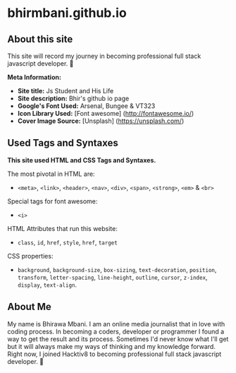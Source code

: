 # bhirmbani.github.io



## About this site
This site will record my journey in becoming professional full stack javascript developer. 🚀

**Meta Information:**
* **Site title:** Js Student and His Life
* **Site description:** Bhir's github io page
* **Google's Font Used:** Arsenal, Bungee & VT323
* **Icon Library Used:** [Font awesome] (http://fontawesome.io/)
* **Cover Image Source:** [Unsplash] (https://unsplash.com/)

## Used Tags and Syntaxes
**This site used HTML and CSS Tags and Syntaxes.**

The most pivotal in HTML are:
* `<meta>`, `<link>`, `<header>`, `<nav>`, `<div>`, `<span>`, `<strong>`, `<em>` & `<br>`

Special tags for font awesome:
* `<i>`

HTML Attributes that run this website:
* `class`, `id`, `href`, `style`, `href`, `target`

CSS properties:
* `background`, `background-size`, `box-sizing`, `text-decoration`, `position`, `transform`, `letter-spacing`, `line-height`, `outline`, `cursor`, `z-index`, `display`, `text-align`.

## About Me
My name is Bhirawa Mbani. I am an online media journalist that in love with coding process. In becoming a coders, developer or programmer I found a way to get the result and its process. Sometimes I'd never know what I'll get but it will always make my ways of thinking and my knowledge forward. Right now, I joined Hacktiv8 to becoming professional full stack javascript developer. 👊
